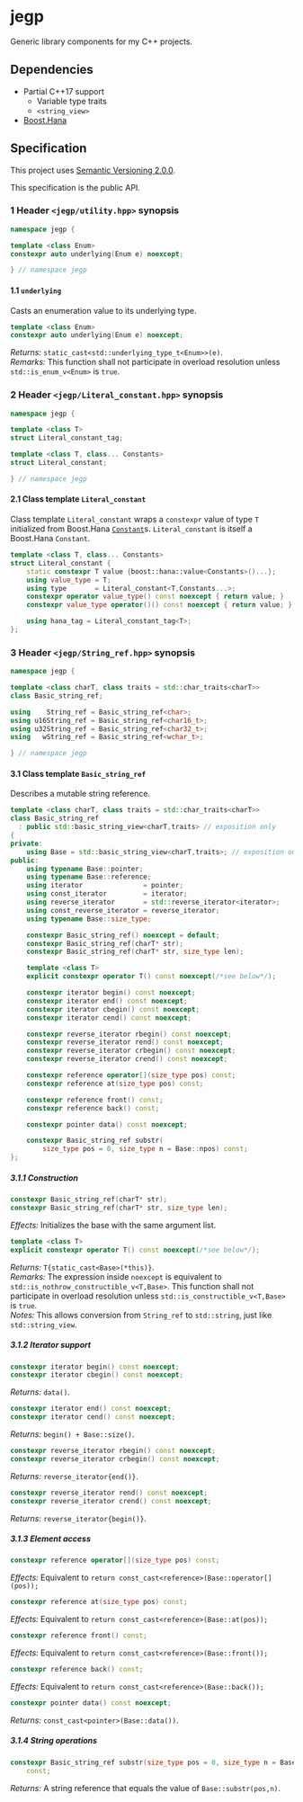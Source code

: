 # jegp

Generic library components for my C++ projects.

## Dependencies

* Partial C++17 support
    - Variable type traits
    - `<string_view>`
* [Boost.Hana](http://www.boost.org/doc/libs/release/libs/hana/doc/html/index.html)

## Specification

This project uses [Semantic Versioning 2.0.0](http://semver.org/).

This specification is the public API.

### 1 Header `<jegp/utility.hpp>` synopsis

```C++
namespace jegp {

template <class Enum>
constexpr auto underlying(Enum e) noexcept;

} // namespace jegp
```

#### 1.1 `underlying`

Casts an enumeration value to its underlying type.

```C++
template <class Enum>
constexpr auto underlying(Enum e) noexcept;
```
_Returns:_ `static_cast<std::underlying_type_t<Enum>>(e)`.<br/>
_Remarks:_ This function shall not participate in overload resolution unless `std::is_enum_v<Enum>` is `true`.

### 2 Header `<jegp/Literal_constant.hpp>` synopsis

```C++
namespace jegp {

template <class T>
struct Literal_constant_tag;

template <class T, class... Constants>
struct Literal_constant;

} // namespace jegp
```

#### 2.1 Class template `Literal_constant`

Class template `Literal_constant` wraps a `constexpr` value of type `T` initialized from Boost.Hana [`Constant`](http://www.boost.org/doc/libs/release/libs/hana/doc/html/group__group-Constant.html)s. `Literal_constant` is itself a Boost.Hana `Constant`.

```C++
template <class T, class... Constants>
struct Literal_constant {
    static constexpr T value {boost::hana::value<Constants>()...};
    using value_type = T;
    using type       = Literal_constant<T,Constants...>;
    constexpr operator value_type() const noexcept { return value; }
    constexpr value_type operator()() const noexcept { return value; }

    using hana_tag = Literal_constant_tag<T>;
};
```

### 3 Header `<jegp/String_ref.hpp>` synopsis

```C++
namespace jegp {

template <class charT, class traits = std::char_traits<charT>>
class Basic_string_ref;

using    String_ref = Basic_string_ref<char>;
using u16String_ref = Basic_string_ref<char16_t>;
using u32String_ref = Basic_string_ref<char32_t>;
using   wString_ref = Basic_string_ref<wchar_t>;

} // namespace jegp
```

#### 3.1 Class template `Basic_string_ref`

Describes a mutable string reference.

```C++
template <class charT, class traits = std::char_traits<charT>>
class Basic_string_ref
  : public std::basic_string_view<charT,traits> // exposition only
{
private:
    using Base = std::basic_string_view<charT,traits>; // exposition only
public:
    using typename Base::pointer;
    using typename Base::reference;
    using iterator               = pointer;
    using const_iterator         = iterator;
    using reverse_iterator       = std::reverse_iterator<iterator>;
    using const_reverse_iterator = reverse_iterator;
    using typename Base::size_type;

    constexpr Basic_string_ref() noexcept = default;
    constexpr Basic_string_ref(charT* str);
    constexpr Basic_string_ref(charT* str, size_type len);

    template <class T>
    explicit constexpr operator T() const noexcept(/*see below*/);

    constexpr iterator begin() const noexcept;
    constexpr iterator end() const noexcept;
    constexpr iterator cbegin() const noexcept;
    constexpr iterator cend() const noexcept;

    constexpr reverse_iterator rbegin() const noexcept;
    constexpr reverse_iterator rend() const noexcept;
    constexpr reverse_iterator crbegin() const noexcept;
    constexpr reverse_iterator crend() const noexcept;

    constexpr reference operator[](size_type pos) const;
    constexpr reference at(size_type pos) const;

    constexpr reference front() const;
    constexpr reference back() const;

    constexpr pointer data() const noexcept;

    constexpr Basic_string_ref substr(
        size_type pos = 0, size_type n = Base::npos) const;
};
```

##### 3.1.1 Construction

```C++
constexpr Basic_string_ref(charT* str);
constexpr Basic_string_ref(charT* str, size_type len);
```
_Effects:_ Initializes the base with the same argument list.

```C++
template <class T>
explicit constexpr operator T() const noexcept(/*see below*/);
```
_Returns:_ `T{static_cast<Base>(*this)}`.<br/>
_Remarks:_ The expression inside `noexcept` is equivalent to `std::is_nothrow_constructible_v<T,Base>`. This function shall not participate in overload resolution unless `std::is_constructible_v<T,Base>` is `true`.<br/>
_Notes:_ This allows conversion from `String_ref` to `std::string`, just like `std::string_view`.

##### 3.1.2 Iterator support

```C++
constexpr iterator begin() const noexcept;
constexpr iterator cbegin() const noexcept;
```
_Returns:_ `data()`.

```C++
constexpr iterator end() const noexcept;
constexpr iterator cend() const noexcept;
```
_Returns:_ `begin() + Base::size()`.

```C++
constexpr reverse_iterator rbegin() const noexcept;
constexpr reverse_iterator crbegin() const noexcept;
```
_Returns:_ `reverse_iterator{end()}`.

```C++
constexpr reverse_iterator rend() const noexcept;
constexpr reverse_iterator crend() const noexcept;
```
_Returns:_ `reverse_iterator{begin()}`.

##### 3.1.3 Element access

```C++
constexpr reference operator[](size_type pos) const;
```
_Effects:_ Equivalent to `return const_cast<reference>(Base::operator[](pos));`

```C++
constexpr reference at(size_type pos) const;
```
_Effects:_ Equivalent to `return const_cast<reference>(Base::at(pos));`

```C++
constexpr reference front() const;
```
_Effects:_ Equivalent to `return const_cast<reference>(Base::front());`

```C++
constexpr reference back() const;
```
_Effects:_ Equivalent to `return const_cast<reference>(Base::back());`

```C++
constexpr pointer data() const noexcept;
```
_Returns:_ `const_cast<pointer>(Base::data())`.

##### 3.1.4 String operations

```C++
constexpr Basic_string_ref substr(size_type pos = 0, size_type n = Base::npos)
    const;
```
_Returns:_ A string reference that equals the value of `Base::substr(pos,n)`.
